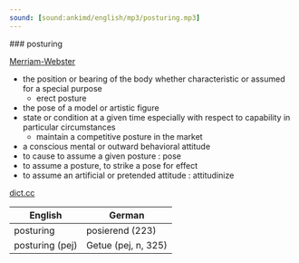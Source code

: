 ```yaml
---
sound: [sound:ankimd/english/mp3/posturing.mp3]
---
```


\### posturing

[Merriam-Webster](https://www.merriam-webster.com/dictionary/posturing)

- the position or bearing of the body whether characteristic or assumed for a special purpose
    - erect posture
- the pose of a model or artistic figure
- state or condition at a given time especially with respect to capability in particular circumstances
    - maintain a competitive posture in the market
- a conscious mental or outward behavioral attitude
- to cause to assume a given posture : pose
- to assume a posture, to strike a pose for effect
- to assume an artificial or pretended attitude : attitudinize

[dict.cc](https://www.dict.cc/posturing)

| English        | German       |
| -------------- | ------------ |
| posturing | posierend (223) |
| posturing (pej) | Getue (pej, n, 325) |
